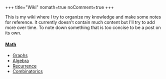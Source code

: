 +++
title="Wiki"
nomath=true
noComment=true
+++

This is my wiki where I try to organize my knowledge and make some notes for reference. It currently doesn't contain much content but I'll try to add more over time.
To note down something that is too concise to be a post on its own.


#### [Math](#)
	
- [Graphs](/wikipages/graphs)
- [Algebra](/wikipages/algebra)
- [Recurrence](/wikipages/recurrence)
- [Combinatorics](/wikipages/combinatorics)

